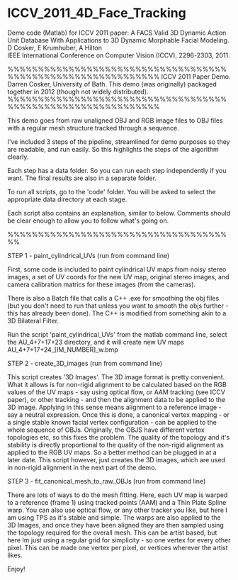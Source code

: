 # ICCV_2011_4D_Face_Tracking
Demo code (Matlab) for ICCV 2011 paper:
A FACS Valid 3D Dynamic Action Unit Database With Applications to 3D Dynamic Morphable Facial Modeling. D Cosker, E Krumhuber, A Hilton  
IEEE International Conference on Computer Vision (ICCV), 2296-2303, 2011.

%%%%%%%%%%%%%%%%%%%%%%%%%%%%%%%%%%%%%%%%%%%%%%%%%%%%%%%%%%%%%
ICCV 2011 Paper Demo. Darren Cosker, University of Bath. 
This demo (was originally) packaged together in 2012 (though not widely distributed).
%%%%%%%%%%%%%%%%%%%%%%%%%%%%%%%%%%%%%%%%%%%%%%%%%%%%%%%%%%%%%

This demo goes from raw unaligned OBJ and RGB image files to OBJ files with a regular mesh
structure tracked through a sequence.

I've included 3 steps of the pipeline, streamlined for demo purposes so they are readable, and run
easily. So this highlights the steps of the algorithm clearly.

Each step has a data folder. So you can run each step independently if you want. The final results
are also in a separate folder.

To run all scripts, go to the 'code' folder.
You will be asked to select the appropriate data directory at each stage.


Each script also contains an explanation, similar to below.
Comments should be clear enough to allow you to follow what's going on.

%%%%%%%%%%%%%%%%%%%%%%%%%%%%%%%%%%%%%%

STEP 1 - paint_cylindrical_UVs (run from command line)

First, some code is included to paint cylindrical UV maps from noisy stereo images, a set of UV coords for the new UV map, original stereo images, and camera calibration matrics for these images (from the cameras).

There is also a Batch file that calls a C++ .exe for smoothing the obj files (but you don't need to run that unless you want to smooth the objs further - this has already been done). The C++ is modified from something akin to a 3D Bilateral Filter.

Run the script 'paint_cylindrical_UVs' from the matlab command line, select the AU_4+7+17+23 directory, and it will create new UV maps AU_4+7+17+24_[IM_NUMBER]_w.bmp


STEP 2 - create_3D_images (run from command line)

This script creates '3D Images'. The 3D image format is pretty convenient. What it allows is for
non-rigid alignment to be calculated based on the RGB values of the UV
maps - say using optical flow, or AAM tracking (see ICCV paper), or other tracking - 
and then the alignment data to be applied to the 3D image. Applying in
this sense means alignment to a reference image - say a neutral
expression. Once this is done, a canonical vertex mapping - or a single
stable known facial vertex configuration - can be applied to the whole
sequence of OBJs. Originally, the OBJS have different vertex topologies
etc, so this fixes the problem. The quality of the topology and it's
stability is directly proportional to the quality of the non-rigid
alignment as applied to the RGB UV maps. So a better method can be
plugged in at a later date. This script however, just creates the 3D
images, which are used in non-rigid alignment in the next part of the
demo.


STEP 3 - fit_canonical_mesh_to_raw_OBJs (run from command line)
 

There are lots of ways to do the mesh fitting. Here, each UV map is
warped to a reference (frame 1) using tracked points (AAM) and a Thin
Plate Spline warp. You can also use optical flow, or any other tracker
you like, but here I am using TPS as it's stable and simple.
The warps are also applied to the 3D Images, and once they have been
aligned they are then sampled using the topology required for the overall
mesh. This can be artist based, but here Im just using a regular grid for
simplicity - so one vertex for every other pixel. This can be made one
vertex per pixel, or vertices wherever the artist likes.


Enjoy!

